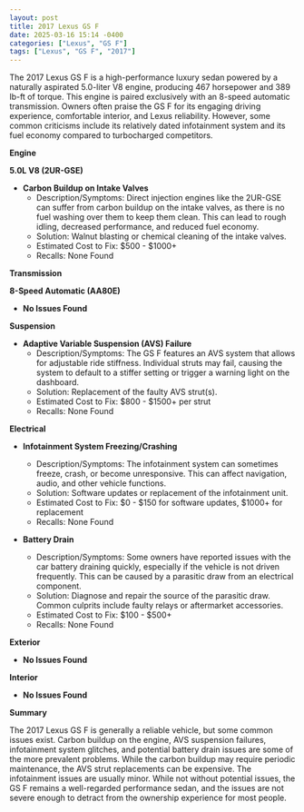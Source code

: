 ```yaml
---
layout: post
title: 2017 Lexus GS F
date: 2025-03-16 15:14 -0400
categories: ["Lexus", "GS F"]
tags: ["Lexus", "GS F", "2017"]
---
```

The 2017 Lexus GS F is a high-performance luxury sedan powered by a naturally aspirated 5.0-liter V8 engine, producing 467 horsepower and 389 lb-ft of torque. This engine is paired exclusively with an 8-speed automatic transmission. Owners often praise the GS F for its engaging driving experience, comfortable interior, and Lexus reliability. However, some common criticisms include its relatively dated infotainment system and its fuel economy compared to turbocharged competitors.

**Engine**

**5.0L V8 (2UR-GSE)**

*   **Carbon Buildup on Intake Valves**
    *   Description/Symptoms: Direct injection engines like the 2UR-GSE can suffer from carbon buildup on the intake valves, as there is no fuel washing over them to keep them clean. This can lead to rough idling, decreased performance, and reduced fuel economy.
    *   Solution: Walnut blasting or chemical cleaning of the intake valves.
    *   Estimated Cost to Fix: $500 - $1000+
    *   Recalls: None Found

**Transmission**

**8-Speed Automatic (AA80E)**

*   **No Issues Found**

**Suspension**

*   **Adaptive Variable Suspension (AVS) Failure**
    *   Description/Symptoms: The GS F features an AVS system that allows for adjustable ride stiffness. Individual struts may fail, causing the system to default to a stiffer setting or trigger a warning light on the dashboard.
    *   Solution: Replacement of the faulty AVS strut(s).
    *   Estimated Cost to Fix: $800 - $1500+ per strut
    *   Recalls: None Found

**Electrical**

*   **Infotainment System Freezing/Crashing**
    *   Description/Symptoms: The infotainment system can sometimes freeze, crash, or become unresponsive. This can affect navigation, audio, and other vehicle functions.
    *   Solution: Software updates or replacement of the infotainment unit.
    *   Estimated Cost to Fix: $0 - $150 for software updates, $1000+ for replacement
    *   Recalls: None Found

*   **Battery Drain**
    *   Description/Symptoms: Some owners have reported issues with the car battery draining quickly, especially if the vehicle is not driven frequently. This can be caused by a parasitic draw from an electrical component.
    *   Solution: Diagnose and repair the source of the parasitic draw. Common culprits include faulty relays or aftermarket accessories.
    *   Estimated Cost to Fix: $100 - $500+
    *   Recalls: None Found

**Exterior**

*   **No Issues Found**

**Interior**

*   **No Issues Found**

**Summary**

The 2017 Lexus GS F is generally a reliable vehicle, but some common issues exist. Carbon buildup on the engine, AVS suspension failures, infotainment system glitches, and potential battery drain issues are some of the more prevalent problems. While the carbon buildup may require periodic maintenance, the AVS strut replacements can be expensive. The infotainment issues are usually minor. While not without potential issues, the GS F remains a well-regarded performance sedan, and the issues are not severe enough to detract from the ownership experience for most people.


